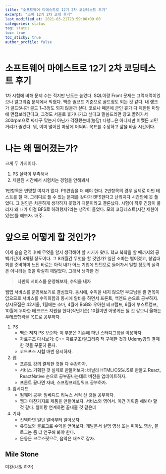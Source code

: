 ```yaml
---
title: "소프트웨어 마에스트로 12기 2차 코딩테스트 후기"
excerpt: "소마 12기 2차 코테 후기"
last_modified_at: 2021-03-21T23:59:00+09:00
categories: status
tag: status
toc: true
toc_sticky: true
author_profile: false
---
```


# 소프트웨어 마에스트로 12기 2차 코딩테스트 후기

1차 시험에 비해 문제 수는 적지만 난도는 높았다. SQL이랑 Front 문제는 그럭저럭이었으나 알고리즘 문제에서 막혔다. 백준 솔브드 기준으로 골드정도 되는 것 같다. 내 랭크가 골드5니까 골드 1~3정도 되지 않을까 싶다.
코로나 때문에 군인 휴가 다 제한된 마당에 면접보러간다고, 그것도 서울로 휴가나가고 싶다고 말씀드리면 창고 끌려가서 300rpm으로 싸다구 맞는거 아닌가 걱정했는데(농담) 다행...은 아니지만 어쨌든 고민거리가 줄었다.
뭐, 이미 떨어진 마당에 어쩌랴. 목표를 수정하고 삶을 바꿀 시간이다.

# 나는 왜 떨어졌는가?

크게 두 가지이다.

1. PS 실력이 부족해서
2. 제한된 시간에서 시험치는 경험을 안해봐서

1번항목은 변명할 여지가 없다. PS연습을 더 해야 한다. 2번항목의 경우 실제로 이번 테스트를 칠 때, 그리디로 풀 수 있는 문제를 갖다가 BFS한다고 난리치다 시간안에 못 풀었다. 그 원인은 차분하게 생각하지 못했기 때문이라고 결론났다. 시험이 직후 긴장이 풀리자 왜 내가 이걸 BFS로 하려했지?라는 생각이 들었다. 모의 코딩테스트(시간 제한이 있는)를 해보자. 매주.

# 앞으로 어떻게 할 것인가?

이제 슬슬 전역 후에 무엇을 할지 생각해야 할 시기가 왔다. 학교 복학을 할 때까지의 공백기간이 8개월 정도이다. 그 8개월간 무엇을 할 것인가?
일단 소마는 떨어졌고, 창업대회를 준비하며 느낀 바로는 아직 내가 어느 기업에 인턴으로 들어가서 일할 정도의 실력은 아니라는 것을 확실히 깨달았다.
그래서 생각한 건

> **나만의 서비스를 운영해보자, 수익을 내자**

웹앱 서비스를 운영해보기로 결심했다. 동시에, 수익을 내지 않으면 부모님을 뵐 면목이 없으므로 서비스를 수익화함과 동시에 알바를 하면서 프론트, 백엔드 순으로 공부하자.
상시모집은 42서울, 1월에는 소마, 4월에 BoB와 우아한 테크캠프, 6월에 부스트캠프, 10월에 우아한 테크코스 지원을 한다(작년기준)
10월이면 어떻게든 될 것 같으니 올해는 우테코합격을 목표로 공부하자.

1. PS
	* 백준 저지 PS 꾸준히: 이 부분은 기존에 하던 스터디그룹을 이용하자.
	* 자료구조 다시보기: C++ 자료구조/알고리즘 책 구매한 것과 Udemy강의 결제한 것들 꾸준히 듣자.
	* 코드포스 시험 매번 응시하자.
2. 웹
	* 프론트 강의 결제한 것들 다 수강하자.
	* 서비스 기획한 것 실제로 만들어보자: 바닐라 HTML/CSS/JS로 만들고 React, ReactNative 순으로 공부끝나는데로 버전을 업데이트하자.
	* 프론트 끝나면 자바, 스프링프레임워크 공부하자.
3. 임베디드
	* 펌웨어 공부: 임베디드 리눅스 서적 산 것들 공부하자.
	* 웹과 마찬가지로 제품을 만들어보자. 서비스와 엮어서. 이건 기획좀 해봐야 할 것 같다. 웹이랑 연계하면 끝내줄 것 같은데
4. 기타
	* 전역하면 일단 알바부터 알아보자.
	* 유튜브와 블로그로 수익을 얻어보자: 개발문서 설명 영상 또는 피아노 영상, 블로그는 좀 더 연구해 봐야 한다.
	* 운동은 크로스핏으로, 음악은 재즈로 잡자.
	
## Mile Stone

미완(내일 하자)